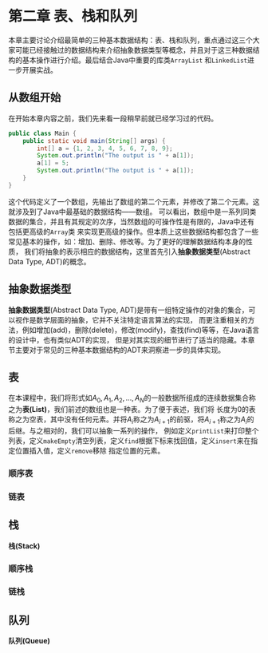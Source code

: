 # 第二章 表、栈和队列

本章主要讨论介绍最简单的三种基本数据结构：表、栈和队列，重点通过这三个大家可能已经接触过的数据结构来介绍抽象数据类型等概念，并且对于这三种数据结构的基本操作进行介绍。最后结合Java中重要的库类`ArrayList`
和`LinkedList`进一步开展实战。

## 从数组开始

在开始本章内容之前，我们先来看一段稍早前就已经学习过的代码。

```java
public class Main {
    public static void main(String[] args) {
        int[] a = {1, 2, 3, 4, 5, 6, 7, 8, 9};
        System.out.println("The output is " + a[1]);
        a[1] = 5;
        System.out.println("The output is " + a[1]);
    }
}
```

这个代码定义了一个数组，先输出了数组的第二个元素，并修改了第二个元素。这就涉及到了Java中最基础的数据结构——数组。
可以看出，数组中是一系列同类数据的集合，并且有其规定的次序，当然数组的可操作性是有限的，Java中还有包括更高级的`Array`类
来实现更高级的操作。但本质上这些数据结构都包含了一些常见基本的操作，如：增加、删除、修改等。为了更好的理解数据结构本身的性质，
我们将抽象的表示相应的数据结构，这里首先引入**抽象数据类型**(Abstract Data Type, ADT)的概念。

## 抽象数据类型

**抽象数据类型**(Abstract Data Type, ADT)是带有一组特定操作的对象的集合，可以视作是数学层面的抽象，它并不关注特定语言算法的实现，
而更注重相关的方法，例如增加(add)，删除(delete)，修改(modify)，查找(find)等等，在Java语言的设计中，也有类似ADT的实现，
但是对其实现的细节进行了适当的隐藏。本章节主要对于常见的三种基本数据结构的ADT来洞察进一步的具体实现。

## 表

在本课程中，我们将形式如$A_0,A_1,A_2,...,A_N$的一般数据所组成的连续数据集合称之为**表(List)**，我们前述的数组也是一种表。为了便于表述，我们将
长度为0的表称之为空表，其中没有任何元素。并将$A_i$称之为$A_{i+1}$的前驱，将$A_{i+1}$称之为$A_{i}$的后继。与之相对的，我们可以抽象一系列的操作，
例如定义`printList`来打印整个列表，定义`makeEmpty`清空列表，定义`find`根据下标来找回值，定义`insert`来在指定位置插入值，定义`remove`移除
指定位置的元素。


### 顺序表

### 链表

## 栈

**栈(Stack)**

### 顺序栈

### 链栈

## 队列

**队列(Queue)**

